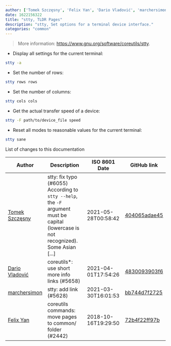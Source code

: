 ```yaml
---
author: ['Tomek Szczęsny', 'Felix Yan', 'Dario Vladović', 'marchersimon']
date: 1622156322
title: "stty, TLDR Pages"
description: "stty, Set options for a terminal device interface."
categories: "common"
---
```

> More information: <https://www.gnu.org/software/coreutils/stty>.

- Display all settings for the current terminal:

```bash
stty -a
```

- Set the number of rows:

```bash
stty rows rows
```

- Set the number of columns:

```bash
stty cols cols
```

- Get the actual transfer speed of a device:

```bash
stty -F path/to/device_file speed
```

- Reset all modes to reasonable values for the current terminal:

```bash
stty sane
```
List of changes to this documentation


Author | Description | ISO 8601 Date | GitHub link
------|-----|-----|-----
[Tomek Szczęsny](mailto:44300715+tomek-szczesny@users.noreply.github.com) | stty: fix typo (#6055) According to `stty --help`, the `-F` argument must be capital (lowercase is not recognized). Some Asian [...] | 2021-05-28T00:58:42 | [404065adae45](https://github.com/tldr-pages/tldr/commit/404065adae45d6460e0567046ba4ce2a2db85811)
[Dario Vladović](mailto:d.vladimyr@gmail.com) | coreutils*: use short more info links (#5658) | 2021-04-01T17:54:26 | [4830093903f6](https://github.com/tldr-pages/tldr/commit/4830093903f66ccf3ebbc2ecf477286e45edac59)
[marchersimon](mailto:50295997+marchersimon@users.noreply.github.com) | stty: add link (#5628) | 2021-03-30T16:01:53 | [bb744d7f2725](https://github.com/tldr-pages/tldr/commit/bb744d7f27251d9525afd9f72714779f6044cf75)
[Felix Yan](mailto:felixonmars@archlinux.org) | coreutils commands: move pages to common/ folder (#2442) | 2018-10-16T19:29:50 | [72b4f22ff97b](https://github.com/tldr-pages/tldr/commit/72b4f22ff97b1890344f2af870ad3d1c89a3f0b5)

